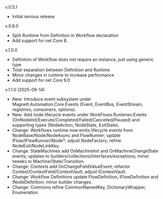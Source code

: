 v.0.5.1
- Initial serious release

v.0.6.0
- Split Runtime from Definition in Workflow declaration
- Add support for net Core 8.

v.1.0.0
- Definition of Workflow does not require an instance, just using generic type
- Total separation between Definition and Runtime
- Minor changes in runtime to increase performance
- Add support for net Core 9.0

v.1.1.0 (2025-09-14)
- New: Introduce event subsystem under Magnett.Automation.Core.Events (Event, EventBus, EventStream, registries, consumers, options).
- New: Add node lifecycle events under WorkFlows.Runtimes.Events (OnNodeInit/Execute/Completed/Failed/Cancelled/Paused) and supporting types (NodeAction, NodeState, ExitState).
- Change: Workflows runtime now emits lifecycle events from NodeBase/Node/NodeAsync and FlowRunner; update IFlow/IFlowRunner/INode*; adjust NodeFactory; refine NodeExit/NodeLinkKey.
- Change: StateMachines add OnMachineInit and OnMachineChangeState events; updates to builders/collections/interfaces/exceptions; minor tweaks to Machine/State/Transition.
- Change: Contexts add OnChangeFieldValueEvent; refactor Context/ContextField/ContextVault; adjust IContextVault.
- Change: Workflow Definitions update FlowDefinition, IFlowDefinition and INodeDefinition; minor builder changes.
- Change: Commons refine CommonNamedKey, DictionaryWrapper, Enumeration.

